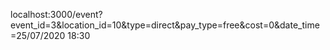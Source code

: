 localhost:3000/event?event_id=3&location_id=10&type=direct&pay_type=free&cost=0&date_time=25/07/2020 18:30